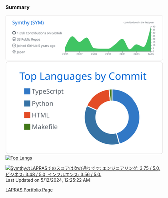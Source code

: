 ### Summary

[![](https://raw.githubusercontent.com/Symthy/Symthy/main/profile-summary-card-output/github/0-profile-details.svg)](https://github.com/vn7n24fzkq/github-profile-summary-cards)
[![](https://raw.githubusercontent.com/Symthy/Symthy/main/profile-summary-card-output/github/2-most-commit-language.svg)](https://github.com/vn7n24fzkq/github-profile-summary-cards) 
[![Top Langs](https://github-readme-stats.vercel.app/api/top-langs/?username=Symthy&layout=compact)](https://github.com/anuraghazra/github-readme-stats)

<!--START_SECTION:lapras-card-->
<p ><a href="https://lapras.com/public/Symthy" target="_blank" rel="noopener noreferrer"><img alt="SymthyのLAPRASでのスコアは次の通りです: エンジニアリング: 3.75 / 5.0, ビジネス: 3.48 / 5.0, インフルエンス: 3.56 / 5.0." src="https://lapras-card-generator.vercel.app/api/svg?e=3.75&b=3.48&i=3.56&b1=%23020E27&b2=%233190e3&i1=%23030E21&i2=%2390b2c1&l=ja" width="400" ></a>  
Last Updated on 5/12/2024, 12:25:22 AM</p>
<!--END_SECTION:lapras-card-->

[LAPRAS Portfolio Page](https://lapras.com/public/Symthy)
